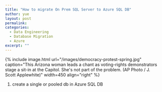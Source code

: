 ```yaml
---
title: "How to migrate On Prem SQL Server to Azure SQL DB"
author: yue
layout: post
permalink:
categories:
  - Data Engineering
  - Database Migration
  - Azure
excerpt: ""
---
```


{% include image.html url="/images/democracy-protest-spring.jpg" caption="This Arizona woman leads a chant as voting-rights demonstrators stage a sit-in at the Capitol. She's not part of the problem. (A﻿P Photo / J. Scott Applewhite)" width=450 align="right" %}

1. create a single or pooled db in Azure SQL DB
